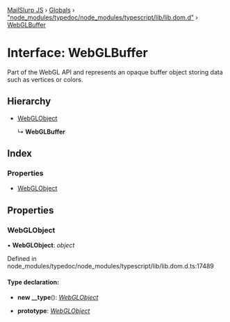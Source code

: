 [MailSlurp JS](../README.md) › [Globals](../globals.md) › ["node_modules/typedoc/node_modules/typescript/lib/lib.dom.d"](../modules/_node_modules_typedoc_node_modules_typescript_lib_lib_dom_d_.md) › [WebGLBuffer](_node_modules_typedoc_node_modules_typescript_lib_lib_dom_d_.webglbuffer.md)

# Interface: WebGLBuffer

Part of the WebGL API and represents an opaque buffer object storing data such as vertices or colors.

## Hierarchy

* [WebGLObject](_node_modules_typedoc_node_modules_typescript_lib_lib_dom_d_.webglobject.md)

  ↳ **WebGLBuffer**

## Index

### Properties

* [WebGLObject](_node_modules_typedoc_node_modules_typescript_lib_lib_dom_d_.webglbuffer.md#webglobject)

## Properties

###  WebGLObject

• **WebGLObject**: *object*

Defined in node_modules/typedoc/node_modules/typescript/lib/lib.dom.d.ts:17489

#### Type declaration:

* **new __type**(): *[WebGLObject](_node_modules_typedoc_node_modules_typescript_lib_lib_dom_d_.webglobject.md)*

* **prototype**: *[WebGLObject](_node_modules_typedoc_node_modules_typescript_lib_lib_dom_d_.webglobject.md)*
